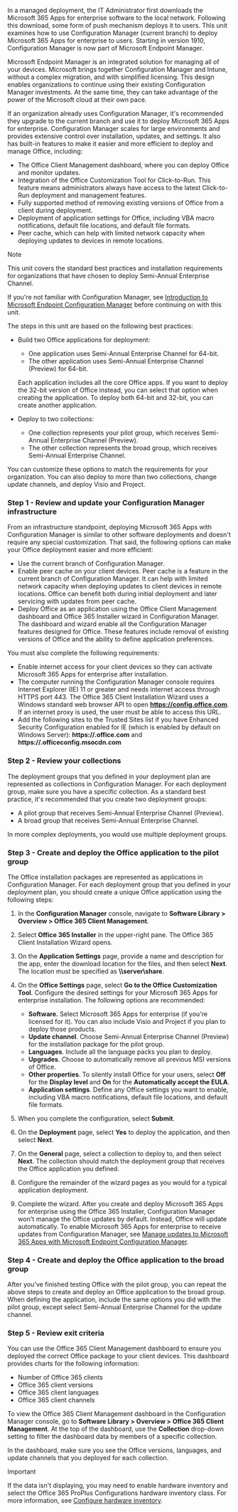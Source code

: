 In a managed deployment, the IT Administrator first downloads the Microsoft 365 Apps for enterprise software to the local network. Following this download, some form of push mechanism deploys it to users. This unit examines how to use Configuration Manager (current branch) to deploy Microsoft 365 Apps for enterprise to users. Starting in version 1910, Configuration Manager is now part of Microsoft Endpoint Manager.

Microsoft Endpoint Manager is an integrated solution for managing all of your devices. Microsoft brings together Configuration Manager and Intune, without a complex migration, and with simplified licensing. This design enables organizations to continue using their existing Configuration Manager investments. At the same time, they can take advantage of the power of the Microsoft cloud at their own pace.

If an organization already uses Configuration Manager, it's recommended they upgrade to the current branch and use it to deploy Microsoft 365 Apps for enterprise. Configuration Manager scales for large environments and provides extensive control over installation, updates, and settings. It also has built-in features to make it easier and more efficient to deploy and manage Office, including:

 -  The Office Client Management dashboard, where you can deploy Office and monitor updates.
 -  Integration of the Office Customization Tool for Click-to-Run. This feature means administrators always have access to the latest Click-to-Run deployment and management features.
 -  Fully supported method of removing existing versions of Office from a client during deployment.
 -  Deployment of application settings for Office, including VBA macro notifications, default file locations, and default file formats.
 -  Peer cache, which can help with limited network capacity when deploying updates to devices in remote locations.

> [!NOTE]
> This unit covers the standard best practices and installation requirements for organizations that have chosen to deploy Semi-Annual Enterprise Channel.

If you're not familiar with Configuration Manager, see [Introduction to Microsoft Endpoint Configuration Manager](/mem/configmgr/core/understand/introduction) before continuing on with this unit.

The steps in this unit are based on the following best practices:

 -  Build two Office applications for deployment:
    
     -  One application uses Semi-Annual Enterprise Channel for 64-bit.
     -  The other application uses Semi-Annual Enterprise Channel (Preview) for 64-bit.

    Each application includes all the core Office apps. If you want to deploy the 32-bit version of Office instead, you can select that option when creating the application. To deploy both 64-bit and 32-bit, you can create another application.

 -  Deploy to two collections:
    
     -  One collection represents your pilot group, which receives Semi-Annual Enterprise Channel (Preview).
     -  The other collection represents the broad group, which receives Semi-Annual Enterprise Channel.

You can customize these options to match the requirements for your organization. You can also deploy to more than two collections, change update channels, and deploy Visio and Project.

### Step 1 - Review and update your Configuration Manager infrastructure

From an infrastructure standpoint, deploying Microsoft 365 Apps with Configuration Manager is similar to other software deployments and doesn't require any special customization. That said, the following options can make your Office deployment easier and more efficient:

 -  Use the current branch of Configuration Manager.
 -  Enable peer cache on your client devices. Peer cache is a feature in the current branch of Configuration Manager. It can help with limited network capacity when deploying updates to client devices in remote locations. Office can benefit both during initial deployment and later servicing with updates from peer cache.
 -  Deploy Office as an application using the Office Client Management dashboard and Office 365 Installer wizard in Configuration Manager. The dashboard and wizard enable all the Configuration Manager features designed for Office. These features include removal of existing versions of Office and the ability to define application preferences.

You must also complete the following requirements:

 -  Enable internet access for your client devices so they can activate Microsoft 365 Apps for enterprise after installation.
 -  The computer running the Configuration Manager console requires Internet Explorer (IE) 11 or greater and needs internet access through HTTPS port 443. The Office 365 Client Installation Wizard uses a Windows standard web browser API to open **https://config.office.com**. If an internet proxy is used, the user must be able to access this URL.
 -  Add the following sites to the Trusted Sites list if you have Enhanced Security Configuration enabled for IE (which is enabled by default on Windows Server): **https://.office.com** and **https://.officeconfig.msocdn.com**

### Step 2 - Review your collections

The deployment groups that you defined in your deployment plan are represented as collections in Configuration Manager. For each deployment group, make sure you have a specific collection. As a standard best practice, it's recommended that you create two deployment groups:

 -  A pilot group that receives Semi-Annual Enterprise Channel (Preview).
 -  A broad group that receives Semi-Annual Enterprise Channel.

In more complex deployments, you would use multiple deployment groups.

### Step 3 - Create and deploy the Office application to the pilot group

The Office installation packages are represented as applications in Configuration Manager. For each deployment group that you defined in your deployment plan, you should create a unique Office application using the following steps:

1.  In the **Configuration Manager** console, navigate to **Software Library > Overview > Office 365 Client Management**.
2.  Select **Office 365 Installer** in the upper-right pane. The Office 365 Client Installation Wizard opens.
3.  On the **Application Settings** page, provide a name and description for the app, enter the download location for the files, and then select **Next**. The location must be specified as **\\\\server\\share**.
4.  On the **Office Settings** page, select **Go to the Office Customization Tool**. Configure the desired settings for your Microsoft 365 Apps for enterprise installation. The following options are recommended:
    
     -  **Software.** Select Microsoft 365 Apps for enterprise (if you're licensed for it). You can also include Visio and Project if you plan to deploy those products.
     -  **Update channel**. Choose Semi-Annual Enterprise Channel (Preview) for the installation package for the pilot group.
     -  **Languages**. Include all the language packs you plan to deploy.
     -  **Upgrades**. Choose to automatically remove all previous MSI versions of Office.
     -  **Other properties**. To silently install Office for your users, select **Off** for the **Display level** and **On** for the **Automatically accept the EULA**.
     -  **Application settings**. Define any Office settings you want to enable, including VBA macro notifications, default file locations, and default file formats.
5.  When you complete the configuration, select **Submit**.
6.  On the **Deployment** page, select **Yes** to deploy the application, and then select **Next**.
7.  On the **General** page, select a collection to deploy to, and then select **Next**. The collection should match the deployment group that receives the Office application you defined.
8.  Configure the remainder of the wizard pages as you would for a typical application deployment.
9.  Complete the wizard. After you create and deploy Microsoft 365 Apps for enterprise using the Office 365 Installer, Configuration Manager won't manage the Office updates by default. Instead, Office will update automatically. To enable Microsoft 365 Apps for enterprise to receive updates from Configuration Manager, see [Manage updates to Microsoft 365 Apps with Microsoft Endpoint Configuration Manager](/deployoffice/manage-microsoft-365-apps-updates-configuration-manager).

### Step 4 - Create and deploy the Office application to the broad group

After you've finished testing Office with the pilot group, you can repeat the above steps to create and deploy an Office application to the broad group. When defining the application, include the same options you did with the pilot group, except select Semi-Annual Enterprise Channel for the update channel.

### Step 5 - Review exit criteria

You can use the Office 365 Client Management dashboard to ensure you deployed the correct Office package to your client devices. This dashboard provides charts for the following information:

 -  Number of Office 365 clients
 -  Office 365 client versions
 -  Office 365 client languages
 -  Office 365 client channels

To view the Office 365 Client Management dashboard in the Configuration Manager console, go to **Software Library > Overview > Office 365 Client Management**. At the top of the dashboard, use the **Collection** drop-down setting to filter the dashboard data by members of a specific collection.

In the dashboard, make sure you see the Office versions, languages, and update channels that you deployed for each collection.

> [!IMPORTANT]
> If the data isn't displaying, you may need to enable hardware inventory and select the Office 365 ProPlus Configurations hardware inventory class. For more information, see [Configure hardware inventory](/mem/configmgr/core/clients/manage/inventory/configure-hardware-inventory).
